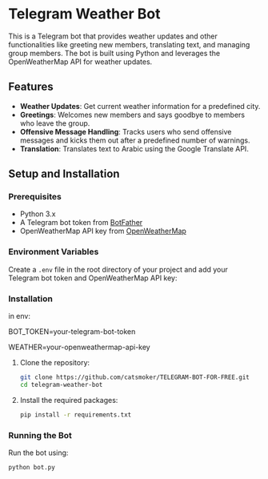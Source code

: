 # Telegram Weather Bot

This is a Telegram bot that provides weather updates and other functionalities like greeting new members, translating text, and managing group members. The bot is built using Python and leverages the OpenWeatherMap API for weather updates.

## Features

- **Weather Updates**: Get current weather information for a predefined city.
- **Greetings**: Welcomes new members and says goodbye to members who leave the group.
- **Offensive Message Handling**: Tracks users who send offensive messages and kicks them out after a predefined number of warnings.
- **Translation**: Translates text to Arabic using the Google Translate API.

## Setup and Installation

### Prerequisites

- Python 3.x
- A Telegram bot token from [BotFather](https://core.telegram.org/bots#botfather)
- OpenWeatherMap API key from [OpenWeatherMap](https://home.openweathermap.org/users/sign_up)

### Environment Variables

Create a `.env` file in the root directory of your project and add your Telegram bot token and OpenWeatherMap API key:


### Installation

in env:

BOT_TOKEN=your-telegram-bot-token

WEATHER=your-openweathermap-api-key

1. Clone the repository:
    ```sh
    git clone https://github.com/catsmoker/TELEGRAM-BOT-FOR-FREE.git
    cd telegram-weather-bot
    ```

2. Install the required packages:
    ```sh
    pip install -r requirements.txt
    ```

### Running the Bot

Run the bot using:
```sh
python bot.py

